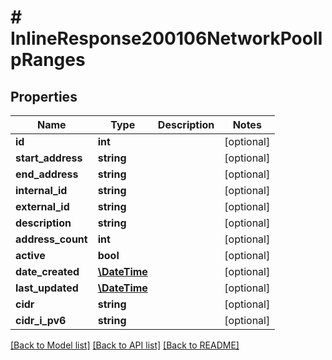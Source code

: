 # # InlineResponse200106NetworkPoolIpRanges

## Properties

Name | Type | Description | Notes
------------ | ------------- | ------------- | -------------
**id** | **int** |  | [optional]
**start_address** | **string** |  | [optional]
**end_address** | **string** |  | [optional]
**internal_id** | **string** |  | [optional]
**external_id** | **string** |  | [optional]
**description** | **string** |  | [optional]
**address_count** | **int** |  | [optional]
**active** | **bool** |  | [optional]
**date_created** | [**\DateTime**](\DateTime.md) |  | [optional]
**last_updated** | [**\DateTime**](\DateTime.md) |  | [optional]
**cidr** | **string** |  | [optional]
**cidr_i_pv6** | **string** |  | [optional]

[[Back to Model list]](../../README.md#models) [[Back to API list]](../../README.md#endpoints) [[Back to README]](../../README.md)
